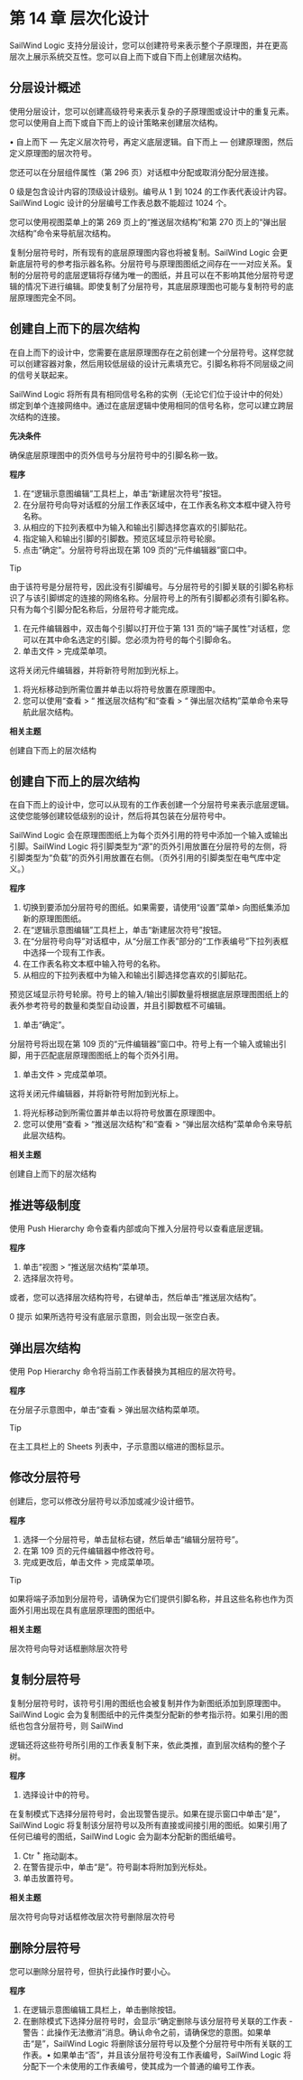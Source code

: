 # 第 14 章 层次化设计

SailWind Logic 支持分层设计，您可以创建符号来表示整个子原理图，并在更高层次上展示系统交互性。您可以自上而下或自下而上创建层次结构。

## 分层设计概述

使用分层设计，您可以创建高级符号来表示复杂的子原理图或设计中的重复元素。您可以使用自上而下或自下而上的设计策略来创建层次结构。

• 自上而下 — 先定义层次符号，再定义底层逻辑。自下而上 — 创建原理图，然后定义原理图的层次符号。

您还可以在分层组件属性（第 296 页）对话框中分配或取消分配分层连接。

0 级是包含设计内容的顶级设计级别。编号从 1 到 1024 的工作表代表设计内容。SailWind Logic 设计的分层编号工作表总数不能超过 1024 个。

您可以使用视图菜单上的第 269 页上的“推送层次结构”和第 270 页上的“弹出层次结构”命令来导航层次结构。

复制分层符号时，所有现有的底层原理图内容也将被复制。SailWind Logic 会更新底层符号的参考指示器名称。分层符号与原理图图纸之间存在一一对应关系。复制的分层符号的底层逻辑将存储为唯一的图纸，并且可以在不影响其他分层符号逻辑的情况下进行编辑。即使复制了分层符号，其底层原理图也可能与复制符号的底层原理图完全不同。

## 创建自上而下的层次结构

在自上而下的设计中，您需要在底层原理图存在之前创建一个分层符号。这样您就可以创建容器对象，然后用较低层级的设计元素填充它。引脚名称将不同层级之间的信号关联起来。

SailWind Logic 将所有具有相同信号名称的实例（无论它们位于设计中的何处）绑定到单个连接网络中。通过在底层逻辑中使用相同的信号名称，您可以建立跨层次结构的连接。

**先决条件**

确保底层原理图中的页外信号与分层符号中的引脚名称一致。

**程序**

1. 在“逻辑示意图编辑”工具栏上，单击“新建层次符号”按钮。
2. 在分层符号向导对话框的分层工作表区域中，在工作表名称文本框中键入符号名称。
3. 从相应的下拉列表框中为输入和输出引脚选择您喜欢的引脚贴花。
4. 指定输入和输出引脚的引脚数。预览区域显示符号轮廓。
5. 点击“确定”。分层符号将出现在第 109 页的“元件编辑器”窗口中。

> [!TIP]
由于该符号是分层符号，因此没有引脚编号。与分层符号的引脚关联的引脚名称标识了与该引脚绑定的连接的网络名称。分层符号上的所有引脚都必须有引脚名称。只有为每个引脚分配名称后，分层符号才能完成。

1. 在元件编辑器中，双击每个引脚以打开位于第 131 页的“端子属性”对话框，您可以在其中命名选定的引脚。您必须为符号的每个引脚命名。
2. 单击文件 \> 完成菜单项。

这将关闭元件编辑器，并将新符号附加到光标上。

1. 将光标移动到所需位置并单击以将符号放置在原理图中。
2. 您可以使用“查看 \> “ 推送层次结构”和“查看 \> “ 弹出层次结构”菜单命令来导航此层次结构。

**相关主题**

创建自下而上的层次结构

## 创建自下而上的层次结构

在自下而上的设计中，您可以从现有的工作表创建一个分层符号来表示底层逻辑。这使您能够创建较低级别的设计，然后将其包装在分层符号中。

SailWind Logic 会在原理图图纸上为每个页外引用的符号中添加一个输入或输出引脚。SailWind Logic 将引脚类型为“源”的页外引用放置在分层符号的左侧，将引脚类型为“负载”的页外引用放置在右侧。（页外引用的引脚类型在电气库中定义。）

**程序**

1. 切换到要添加分层符号的图纸。如果需要，请使用“设置”菜单\> 向图纸集添加新的原理图图纸。
2. 在“逻辑示意图编辑”工具栏上，单击“新建层次符号”按钮。
3. 在“分层符号向导”对话框中，从“分层工作表”部分的“工作表编号”下拉列表框中选择一个现有工作表。
4. 在工作表名称文本框中输入符号的名称。
5. 从相应的下拉列表框中为输入和输出引脚选择您喜欢的引脚贴花。

预览区域显示符号轮廓。符号上的输入/输出引脚数量将根据底层原理图图纸上的表外参考符号的数量和类型自动设置，并且引脚数框不可编辑。

1. 单击“确定”。

分层符号将出现在第 109 页的“元件编辑器”窗口中。符号上有一个输入或输出引脚，用于匹配底层原理图图纸上的每个页外引用。

1. 单击文件 \> 完成菜单项。

这将关闭元件编辑器，并将新符号附加到光标上。

1. 将光标移动到所需位置并单击以将符号放置在原理图中。
2. 您可以使用“查看 \> “推送层次结构”和“查看 \> “弹出层次结构”菜单命令来导航此层次结构。

**相关主题**

创建自上而下的层次结构

## 推进等级制度

使用 Push Hierarchy 命令查看内部或向下推入分层符号以查看底层逻辑。

**程序**

1. 单击“视图 \> “推送层次结构”菜单项。
2. 选择层次符号。

或者，您可以选择层次结构符号，右键单击，然后单击“推送层次结构”。

0 提示 如果所选符号没有底层示意图，则会出现一张空白表。

## 弹出层次结构

使用 Pop Hierarchy 命令将当前工作表替换为其相应的层次符号。

**程序**

在分层子示意图中，单击“查看 \> 弹出层次结构菜单项。

> [!TIP]
 在主工具栏上的 Sheets 列表中，子示意图以缩进的图标显示。

## 修改分层符号

创建后，您可以修改分层符号以添加或减少设计细节。

**程序**

1. 选择一个分层符号，单击鼠标右键，然后单击“编辑分层符号”。
2. 在第 109 页的元件编辑器中修改符号。
3. 完成更改后，单击文件 \> 完成菜单项。

> [!TIP]
如果将端子添加到分层符号，请确保为它们提供引脚名称，并且这些名称也作为页面外引用出现在具有底层原理图的图纸中。

**相关主题**

层次符号向导对话框删除层次符号

## 复制分层符号

复制分层符号时，该符号引用的图纸也会被复制并作为新图纸添加到原理图中。SailWind Logic 会为复制图纸中的元件类型分配新的参考指示符。如果引用的图纸也包含分层符号，则 SailWind

逻辑还将这些符号所引用的工作表复制下来，依此类推，直到层次结构的整个子树。

**程序**

1. 选择设计中的符号。

在复制模式下选择分层符号时，会出现警告提示。如果在提示窗口中单击“是”，SailWind Logic 将复制该分层符号以及所有直接或间接引用的图纸。如果引用了任何已编号的图纸，SailWind Logic 会为副本分配新的图纸编号。

1. Ctr $^+$ 拖动副本。
2. 在警告提示中，单击“是”。符号副本将附加到光标处。
3. 单击放置符号。

**相关主题**

层次符号向导对话框修改层次符号删除层次符号

## 删除分层符号

您可以删除分层符号，但执行此操作时要小心。

**程序**

1. 在逻辑示意图编辑工具栏上，单击删除按钮。
2. 在删除模式下选择分层符号时，会显示“确定删除与该分层符号关联的工作表 - 警告：此操作无法撤消”消息。确认命令之前，请确保您的意图。如果单击“是”，SailWind Logic 将删除该分层符号以及整个分层符号中所有关联的工作表。• 如果单击“否”，并且该分层符号没有工作表编号，SailWind Logic 将分配下一个未使用的工作表编号，使其成为一个普通的编号工作表。

